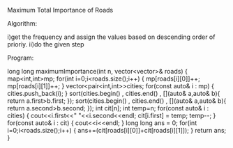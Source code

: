Maximum Total Importance of Roads

Algorithm:

  i)get the frequency and assign the values based on descending order of prioriy.
  ii)do the given step

Program:


long long maximumImportance(int n, vector<vector<int>>& roads) {
        map<int,int>mp;
        for(int i=0;i<roads.size();i++)
        {
            mp[roads[i][0]]++;
            mp[roads[i][1]]++;
        }
        vector<pair<int,int>>cities;
        for(const auto& i : mp)
        {
            cities.push_back(i);
        }
        sort(cities.begin() , cities.end() , [](auto& a,auto& b){
            return a.first>b.first;
        });
        sort(cities.begin() , cities.end() , [](auto& a,auto& b){
            return a.second>b.second;
        });
        int cit[n];
        int temp=n;
        for(const auto& i : cities)
        {
            cout<<i.first<<" "<<i.second<<endl;
            cit[i.first] = temp;
            temp--;
        }
        for(const auto& i : cit)
        {
            cout<<i<<endl;
        }
        long long ans  = 0;
        for(int i=0;i<roads.size();i++)
        {
            ans+=(cit[roads[i][0]]+cit[roads[i][1]]);
        }
        return ans;
    }
